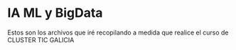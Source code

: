 # IA ML y BigData

Estos son los archivos que iré recopilando a medida que realice el curso de CLUSTER TIC GALICIA
